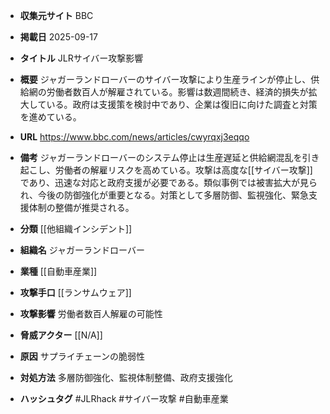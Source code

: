 - **収集元サイト**
BBC

- **掲載日**
2025-09-17

- **タイトル**
JLRサイバー攻撃影響

- **概要**
ジャガーランドローバーのサイバー攻撃により生産ラインが停止し、供給網の労働者数百人が解雇されている。影響は数週間続き、経済的損失が拡大している。政府は支援策を検討中であり、企業は復旧に向けた調査と対策を進めている。

- **URL**
https://www.bbc.com/news/articles/cwyrqxj3eqqo

- **備考**
ジャガーランドローバーのシステム停止は生産遅延と供給網混乱を引き起こし、労働者の解雇リスクを高めている。攻撃は高度な[[サイバー攻撃]]であり、迅速な対応と政府支援が必要である。類似事例では被害拡大が見られ、今後の防御強化が重要となる。対策として多層防御、監視強化、緊急支援体制の整備が推奨される。

- **分類**
[[他組織インシデント]]

- **組織名**
ジャガーランドローバー

- **業種**
[[自動車産業]]

- **攻撃手口**
[[ランサムウェア]]

- **攻撃影響**
労働者数百人解雇の可能性

- **脅威アクター**
[[N/A]]

- **原因**
サプライチェーンの脆弱性

- **対処方法**
多層防御強化、監視体制整備、政府支援強化

- **ハッシュタグ**
#JLRhack #サイバー攻撃 #自動車産業
